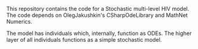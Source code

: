 This repository contains the code for a Stochastic multi-level HIV model.
The code depends on OlegJakushkin's CSharpOdeLibrary and MathNet Numerics.

The model has individuals which, internally, function as ODEs. 
The higher layer of all individuals functions as a simple stochastic model.
